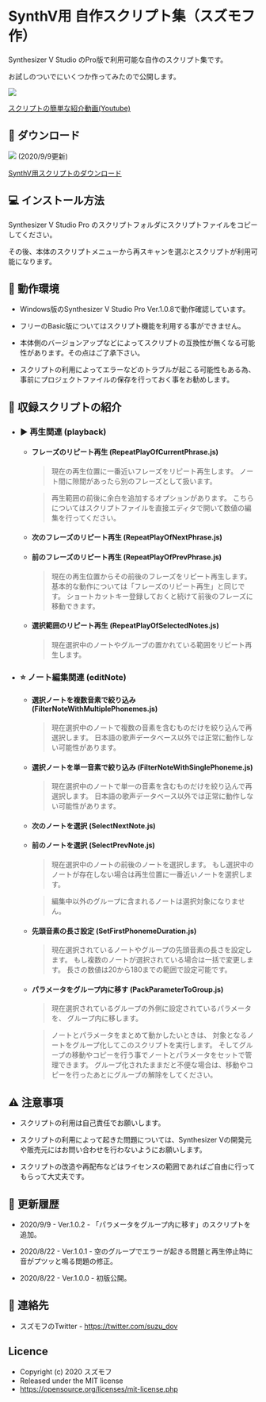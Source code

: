 SynthV用 自作スクリプト集（スズモフ作）
====

Synthesizer V Studio のPro版で利用可能な自作のスクリプト集です。

お試しのついでにいくつか作ってみたので公開します。

[![](https://user-images.githubusercontent.com/70054457/90955074-3d7c6f00-e4b5-11ea-84fd-49d3a2c23995.jpg)](http://www.youtube.com/watch?v=pogybmk_VyU "スクリプトの紹介動画")

[スクリプトの簡単な紹介動画(Youtube)](http://www.youtube.com/watch?v=pogybmk_VyU)

## 🔽 ダウンロード

<img src="https://img.shields.io/badge/version-1.0.2-green.svg"> (2020/9/9更新)

[SynthV用スクリプトのダウンロード](https://github.com/suzumof/synthv-suzu-scripts/releases/download/v1.0.2/SynthVSuzuScripts1.0.2.zip)

## 💻 インストール方法

Synthesizer V Studio Pro のスクリプトフォルダにスクリプトファイルをコピーしてください。

その後、本体のスクリプトメニューから再スキャンを選ぶとスクリプトが利用可能になります。

## 🧰 動作環境

- Windows版のSynthesizer V Studio Pro Ver.1.0.8で動作確認しています。

- フリーのBasic版についてはスクリプト機能を利用する事ができません。

- 本体側のバージョンアップなどによってスクリプトの互換性が無くなる可能性があります。その点はご了承下さい。

- スクリプトの利用によってエラーなどのトラブルが起こる可能性もある為、事前にプロジェクトファイルの保存を行っておく事をお勧めします。

## 🎁 収録スクリプトの紹介

- ### ▶ 再生関連 (playback)

    - #### フレーズのリピート再生 (RepeatPlayOfCurrentPhrase.js)
      
      >現在の再生位置に一番近いフレーズをリピート再生します。
      ノート間に隙間があったら別のフレーズとして扱います。
      
      >再生範囲の前後に余白を追加するオプションがあります。
      こちらについてはスクリプトファイルを直接エディタで開いて数値の編集を行ってください。

    - #### 次のフレーズのリピート再生 (RepeatPlayOfNextPhrase.js)
    - #### 前のフレーズのリピート再生 (RepeatPlayOfPrevPhrase.js)
    
      >現在の再生位置からその前後のフレーズをリピート再生します。
       基本的な動作については「フレーズのリピート再生」と同じです。
       ショートカットキー登録しておくと続けて前後のフレーズに移動できます。
      
    - #### 選択範囲のリピート再生 (RepeatPlayOfSelectedNotes.js)
    
      >現在選択中のノートやグループの置かれている範囲をリピート再生します。

- ### ⭐ ノート編集関連 (editNote)

    - #### 選択ノートを複数音素で絞り込み (FilterNoteWithMultiplePhonemes.js)
    
      >現在選択中のノートで複数の音素を含むものだけを絞り込んで再選択します。
      日本語の歌声データベース以外では正常に動作しない可能性があります。
    
    - #### 選択ノートを単一音素で絞り込み (FilterNoteWithSinglePhoneme.js)
    
      >現在選択中のノートで単一の音素を含むものだけを絞り込んで再選択します。
      日本語の歌声データベース以外では正常に動作しない可能性があります。
    
    - #### 次のノートを選択 (SelectNextNote.js)
    - #### 前のノートを選択 (SelectPrevNote.js)
      
      >現在選択中のノートの前後のノートを選択します。
      もし選択中のノートが存在しない場合は再生位置に一番近いノートを選択します。

      >編集中以外のグループに含まれるノートは選択対象になりません。
    
    - #### 先頭音素の長さ設定 (SetFirstPhonemeDuration.js)
      
      >現在選択されているノートやグループの先頭音素の長さを設定します。
      もし複数のノートが選択されている場合は一括で変更します。
      長さの数値は20から180までの範囲で設定可能です。

    - #### パラメータをグループ内に移す (PackParameterToGroup.js)
      
      >現在選択されているグループの外側に設定されているパラメータを、
       グループ内に移します。
       
      >ノートとパラメータをまとめて動かしたいときは、
       対象となるノートをグループ化してこのスクリプトを実行します。
       そしてグループの移動やコピーを行う事でノートとパラメータをセットで管理できます。
       グループ化されたままだと不便な場合は、移動やコピーを行ったあとにグループの解除をしてください。

## ⚠ 注意事項

- スクリプトの利用は自己責任でお願いします。

- スクリプトの利用によって起きた問題については、Synthesizer Vの開発元や販売元にはお問い合わせを行わないようにお願いします。

- スクリプトの改造や再配布などはライセンスの範囲であればご自由に行ってもらって大丈夫です。

## 📕 更新履歴

- 2020/9/9 - Ver.1.0.2 - 「パラメータをグループ内に移す」のスクリプトを追加。

- 2020/8/22 - Ver.1.0.1 - 空のグループでエラーが起きる問題と再生停止時に音がプツッと鳴る問題の修正。

- 2020/8/22 - Ver.1.0.0 - 初版公開。

## 📩 連絡先

- スズモフのTwitter - https://twitter.com/suzu_dov

## Licence

- Copyright (c) 2020 スズモフ
- Released under the MIT license
- https://opensource.org/licenses/mit-license.php
